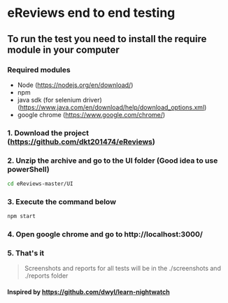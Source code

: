 # eReviews end to end testing
## To run the test you need to install the require module in your computer
### Required modules
- Node (https://nodejs.org/en/download/)
- npm
- java sdk (for selenium driver) (https://www.java.com/en/download/help/download_options.xml)
- google chrome (https://www.google.com/chrome/)

### 1. Download the project (https://github.com/dkt201474/eReviews)
### 2. Unzip the archive and go to the UI folder (Good idea to use powerShell)
```sh
cd eReviews-master/UI
```
### 3. Execute the command below
```sh
npm start
```
### 4. Open google chrome and go to http://localhost:3000/

### 5. That's it


> Screenshots and reports for all tests will be in the ./screenshots and ./reports folder
#### Inspired by https://github.com/dwyl/learn-nightwatch
